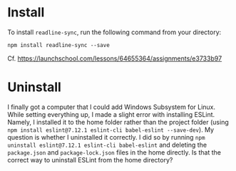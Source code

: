 # Install

To install `readline-sync`, run the following command from your directory:

```
npm install readline-sync --save
```

Cf. https://launchschool.com/lessons/64655364/assignments/e3733b97


# Uninstall

I finally got a computer that I could add Windows Subsystem for Linux. While setting everything up, I made a slight error with installing ESLint. Namely, I installed it to the home folder rather than the project folder (using `npm install eslint@7.12.1 eslint-cli babel-eslint --save-dev`). My question is whether I uninstalled it correctly. I did so by running `npm uninstall eslint@7.12.1 eslint-cli babel-eslint` and deleting the `package.json` and `package-lock.json` files in the home directly. Is that the correct way to uninstall ESLint from the home directory?